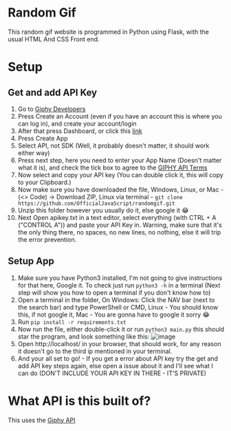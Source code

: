 # Random Gif
This random gif website is programmed in Python using Flask, with the usual HTML And CSS Front end.

# Setup
## Get and add API Key 
1. Go to <a href="https://developers.giphy.com/" target="_blank">Giphy Developers</a>
2. Press Create an Account (even if you have an account this is where you can log in), and create your account/login
3. After that press Dashboard, or click this [link](https://developers.giphy.com/dashboard)
4. Press Create App
5. Select API, not SDK (Well, it probably doesn't matter, it should work either way)
6. Press next step, here you need to enter your App Name (Doesn't matter what it is), and check the tick box to agree to the [GIPHY API Terms](https://support.giphy.com/hc/en-us/articles/360028134111-GIPHY-API-Terms-of-Service)
7. Now select and copy your API key (You can double click it, this will copy to your Clipboard.)
8. Now make sure you have downloaded the file, Windows, Linux, or Mac - (<> Code) -> Download ZIP, Linux via terminal - `git clone https://github.com/OfficialJavaScript/randomgif.git`
9. Unzip this folder however you usually do it, else google it 😂
10. Next Open apikey.txt in a text editor, select everything (with CTRL + A ("CONTROL A")) and paste your API Key in. Warning, make sure that it's the only thing there, no spaces, no new lines, no nothing, else it will trip the error prevention.

## Setup App
1. Make sure you have Python3 installed, I'm not going to give instructions for that here, Google it. To check just run `python3 -h` in a terminal (Next step will show you how to open a terminal if you don't know how to)
2. Open a terminal in the folder, On Windows: Click the NAV bar (next to the search bar) and type PowerShell or CMD, Linux - You should know this, if not google it, Mac - You are gonna have to google it sorry 😂
3. Run `pip install -r requirements.txt`
4. Now run the file, either double-click it or run `python3 main.py` this should star the program, and look something like this:
![image](https://github.com/OfficialJavaScript/randomgif/assets/51689500/87dc7bc1-bafd-4222-9f06-937637a72027)
5. Open http://localhost/ in your browser, that should work, for any reason it doesn't go to the third ip mentioned in your terminal.
6. And your all set to go! - If you get a error about API key try the get and add API key steps again, else open a issue about it and I'll see what I can do (DON'T INCLUDE YOUR API KEY IN THERE - IT'S PRIVATE)

# What API is this built of? 

This uses the [Giphy API](https://developers.giphy.com/)

